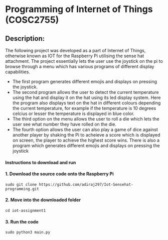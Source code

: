 # Programming of Internet of Things (COSC2755)

## Description:
The following project was developed as a part of Internet of Things, otherwise known as IOT for the Raspberry Pi utilising the sense hat attachment. The project essentially lets the user use the joystick on the pi to browse through a menu which has various programs of different display capabilities. 

- The first program generates different emojis and displays on pressing the joystick. 
- The second program allows the user to detect the current temperature using the hat and display it on the hat using its led display system. Here the program also displays text on the hat in different colours depending the current temperature, for example if the temperature is 10 degrees celcius or lesser the temperature is displayed in blue color. 
- The third option on the menu allows the user to roll a die which lets the user see what number they have rolled on the die.
- The fourth option allows the user can also play a game of dice against another player by shaking the Pi to acheieve a score which is displayed on screen, the player to achieve the highest score wins. There is also a program which generates different emojis and displays on pressing the joystick

#### Instructions to download and run

#### 1. Download the source code onto the Raspberry Pi
```
sudo git clone https://github.com/adiraj297/Iot-Sensehat-programming.git
```

#### 2. Move into the downloaded folder
```
cd iot-assignment1
```

#### 3. Run the code
```
sudo python3 main.py
```
